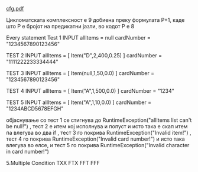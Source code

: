 
[cfg.pdf](https://github.com/user-attachments/files/20432349/cfg.pdf)

Цикломатската комплексност е 9 добиена преку формулата P+1, каде што P е бројот на предикатни јазли, во кодот P е 8

Every statement Test 1 INPUT allItems = null cardNumber = "1234567890123456"

TEST 2 INPUT allItems = [ Item("D",2,400,0.25) ] cardNumber = "1111222233334444"

TEST 3 INPUT allItems = [ Item(null,1,50,0.0) ] cardNumber = "1234567890123456"

TEST 4 INPUT allItems = [ Item("A",1,500,0.0) ] cardNumber = "1234"

TEST 5 INPUT allItems = [ Item("A",1,10,0.0) ] cardNumber = "1234ABCD5678EFGH"

објаснување со тест 1 се стигнува до RuntimeException("allItems list can't be null!") , тест 2 е итем кој исполнува и попуст и исто така е скап итем па влегува во два if , тест 3 го покрива RuntimeException("Invalid item!") , тест 4 го покрива RuntimeException("Invalid card number!") и исто така влегува во елсе, и тест 5 го покрива RuntimeException("Invalid character in card number!")

5.Multiple Condition
TXX FTX FFT FFF
